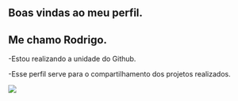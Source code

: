 ## Boas vindas ao meu perfil.

## Me chamo Rodrigo.

-Estou realizando a unidade do Github.

-Esse perfil serve para o compartilhamento dos projetos realizados.

![ ](https://tenor.com/pt-BR/view/summer-friends-ice-cream-share-penguin-gif-8505273351051133794)
